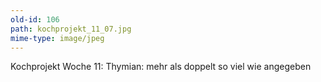 ```yaml
---
old-id: 106
path: kochprojekt_11_07.jpg
mime-type: image/jpeg
---
```

Kochprojekt Woche 11:
Thymian: mehr als doppelt so viel wie angegeben
